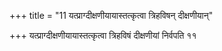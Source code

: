 +++
title = "11 यत्प्राग्दीक्षणीयायास्तत्कृत्वा त्रिहविषन् दीक्षणीयान्"

+++
यत्प्राग्दीक्षणीयायास्तत्कृत्वा त्रिहविषं दीक्षणीयां निर्वपति ११